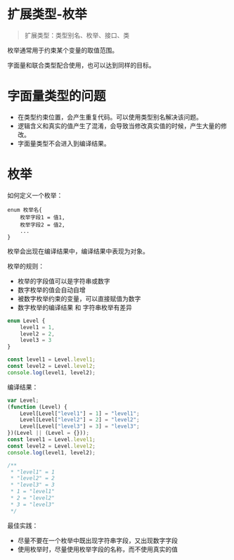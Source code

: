 # 扩展类型-枚举

> 扩展类型：类型别名、枚举、接口、类

枚举通常用于约束某个变量的取值范围。

字面量和联合类型配合使用，也可以达到同样的目标。

# 字面量类型的问题

- 在类型约束位置，会产生重复代码。可以使用类型别名解决该问题。
- 逻辑含义和真实的值产生了混淆，会导致当修改真实值的时候，产生大量的修改。
- 字面量类型不会进入到编译结果。

# 枚举

如何定义一个枚举：

```
enum 枚举名{
    枚举字段1 = 值1,
    枚举字段2 = 值2,
    ...
}
```

枚举会出现在编译结果中，编译结果中表现为对象。

枚举的规则：

- 枚举的字段值可以是字符串或数字
- 数字枚举的值会自动自增
- 被数字枚举约束的变量，可以直接赋值为数字
- 数字枚举的编译结果 和 字符串枚举有差异

```ts
enum Level {
    level1 = 1,
    level2 = 2,
    level3 = 3
}

const level1 = Level.level1;
const level2 = Level.level2;
console.log(level1, level2);
```

编译结果：
```js
var Level;
(function (Level) {
    Level[Level["level1"] = 1] = "level1";
    Level[Level["level2"] = 2] = "level2";
    Level[Level["level3"] = 3] = "level3";
})(Level || (Level = {}));
const level1 = Level.level1;
const level2 = Level.level2;
console.log(level1, level2);

/**
 * "level1" = 1
 * "level2" = 2
 * "level3" = 3
 * 1 = "level1"
 * 2 = "level2"
 * 3 = "level3"
 */
```

最佳实践：

- 尽量不要在一个枚举中既出现字符串字段，又出现数字字段
- 使用枚举时，尽量使用枚举字段的名称，而不使用真实的值